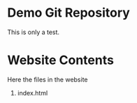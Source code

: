 # Demo Git Repository

This is only a test.

# Website Contents

Here the files in the website
1. index.html
